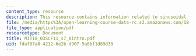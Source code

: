 ```yaml
---
content_type: resource
description: This resource contains information related to sinusoidal functions.
file: /media/https%3A/open-learning-course-data-rc.s3.amazonaws.com/18-03sc-differential-equations-fall-2011/fdaf87a842126e2bd9075a6bf1d89d33_MIT18_03SCF11_s7_0intro.pdf
file_type: application/pdf
resourcetype: Document
title: MIT18_03SCF11_s7_0intro.pdf
uid: fdaf87a8-4212-6e2b-d907-5a6bf1d89d33
---
```

